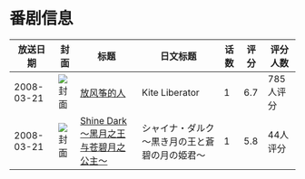# 番剧信息

|放送日期|封面|标题|日文标题|话数|评分|评分人数|
|---|---|---|---|---|---|---|
|2008-03-21|![封面](https://lain.bgm.tv/pic/cover/c/4c/2e/3856_9zND6.jpg)|[放风筝的人](https://bangumi.tv/subject/3856)|Kite Liberator|1|6.7|785人评分|
|2008-03-21|![封面](https://lain.bgm.tv/pic/cover/c/29/fa/43973_GGcnX.jpg)|[Shine Dark ～黑月之王与苍碧月之公主～](https://bangumi.tv/subject/43973)|シャイナ・ダルク 〜黒き月の王と蒼碧の月の姫君〜|1|5.8|44人评分|
